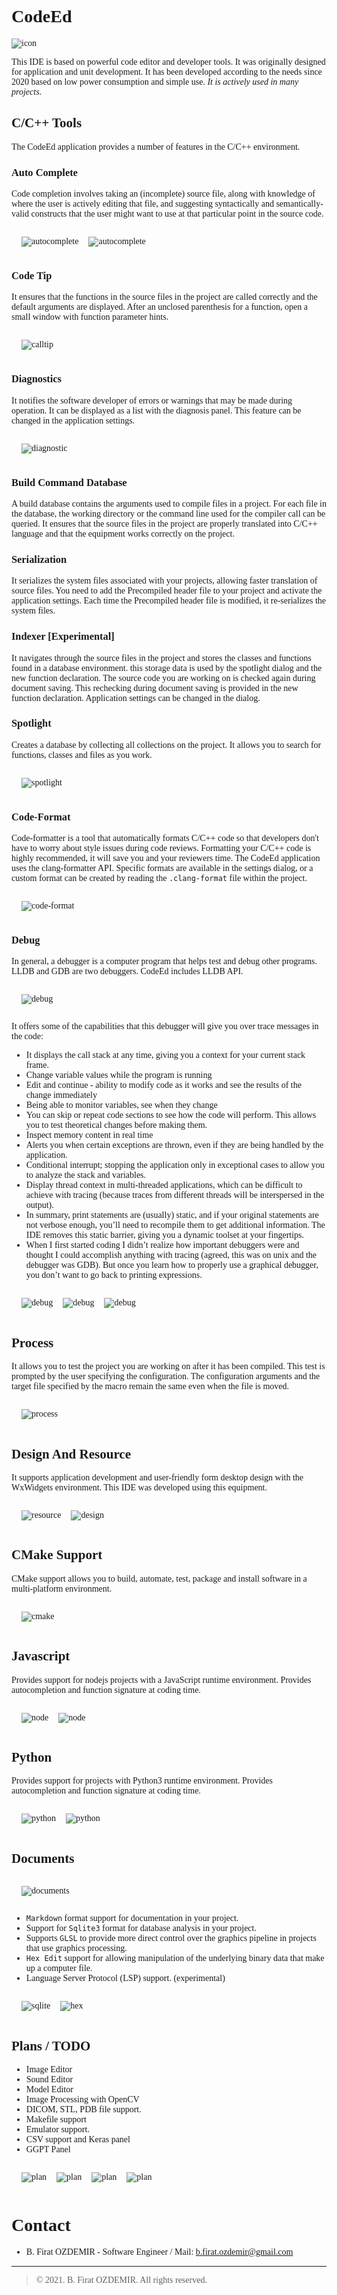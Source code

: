 <link rel="stylesheet" type="text/css" href="https://fonts.googleapis.com/css?family=Ubuntu:regular,bold&subset=Latin">
<style>
	* {
		font-family: Ubuntu, "times new roman", times, roman, serif;
	}
	img[alt='icon'] { max-width: 64px; }
	.image-row {
		display: flex;
		flex-flow: row nowrap;
	}
	.image-row > * {
		display:inline-block;
		max-width: 400px;
		margin-left: 16px;
	}
</style>


# CodeEd

![icon](assets/codeed-icon.svg) 

This IDE is based on powerful code editor and developer tools. It was originally designed for application and unit development. It has been developed according to the needs since 2020 based on low power consumption and simple use. _It is actively used in many projects_.



## C/C++ Tools

The CodeEd application provides a number of features in the C/C++ environment.

### Auto Complete

Code completion involves taking an (incomplete) source file, along with knowledge of where the user is actively editing that file, and suggesting syntactically and semantically-valid constructs that the user might want to use at that particular point in the source code.

<div class="image-row">

![autocomplete](assets/code-autocomplete1.gif)

![autocomplete](assets/code-autocomplete2.gif)

</div>

### Code Tip

It ensures that the functions in the source files in the project are called correctly and the default arguments are displayed. After an unclosed parenthesis for a function, open a small window with function parameter hints.

<div class="image-row">

![calltip](assets/code-calltip1.gif)

</div>

### Diagnostics

It notifies the software developer of errors or warnings that may be made during operation. It can be displayed as a list with the diagnosis panel. This feature can be changed in the application settings.

<div class="image-row">

![diagnostic](assets/code-diagnostic1.gif)

</div>

### Build Command Database

A build database contains the arguments used to compile files in a project. For each file in the database, the working directory or the command line used for the compiler call can be queried. It ensures that the source files in the project are properly translated into C/C++ language and that the equipment works correctly on the project.

### Serialization

It serializes the system files associated with your projects, allowing faster translation of source files. You need to add the Precompiled header file to your project and activate the application settings. Each time the Precompiled header file is modified, it re-serializes the system files.

### Indexer [Experimental]

It navigates through the source files in the project and stores the classes and functions found in a database environment. this storage data is used by the spotlight dialog and the new function declaration. The source code you are working on is checked again during document saving. This rechecking during document saving is provided in the new function declaration. Application settings can be changed in the dialog.

### Spotlight

Creates a database by collecting all collections on the project. It allows you to search for functions, classes and files as you work.

<div class="image-row">

![spotlight](assets/code-spotlight.png)

</div>

### Code-Format

Code-formatter is a tool that automatically formats C/C++ code so that developers don't have to worry about style issues during code reviews. Formatting your C/C++ code is highly recommended, it will save you and your reviewers time. The CodeEd application uses the clang-formatter API. Specific formats are available in the settings dialog, or a custom format can be created by reading the `.clang-format` file within the project.

<div class="image-row">

![code-format](assets/code-format.gif)

</div>

### Debug

In general, a debugger is a computer program that helps test and debug other programs. LLDB and GDB are two debuggers. CodeEd includes LLDB API.

<div class="image-row">

![debug](assets/code-debug.gif)

</div>

It offers some of the capabilities that this debugger will give you over trace messages in the code:

* It displays the call stack at any time, giving you a context for your current stack frame.
* Change variable values while the program is running
* Edit and continue - ability to modify code as it works and see the results of the change immediately
* Being able to monitor variables, see when they change
* You can skip or repeat code sections to see how the code will perform. This allows you to test theoretical changes before making them.
* Inspect memory content in real time
* Alerts you when certain exceptions are thrown, even if they are being handled by the application.
* Conditional interrupt; stopping the application only in exceptional cases to allow you to analyze the stack and variables.
* Display thread context in multi-threaded applications, which can be difficult to achieve with tracing (because traces from different threads will be interspersed in the output).
* In summary, print statements are (usually) static, and if your original statements are not verbose enough, you’ll need to recompile them to get additional information. The IDE removes this static barrier, giving you a dynamic toolset at your fingertips.
* When I first started coding I didn’t realize how important debuggers were and thought I could accomplish anything with tracing (agreed, this was on unix and the debugger was GDB). But once you learn how to properly use a graphical debugger, you don’t want to go back to printing expressions.


<div class="image-row">

![debug](assets/code-debug2.png)

![debug](assets/code-watch.png)

![debug](assets/code-breakpoints.png)

</div>

## Process

It allows you to test the project you are working on after it has been compiled. This test is prompted by the user specifying the configuration. The configuration arguments and the target file specified by the macro remain the same even when the file is moved.

<div class="image-row">

![process](assets/code-process.gif)

</div>

## Design And Resource

It supports application development and user-friendly form desktop design with the WxWidgets environment. This IDE was developed using this equipment.

<div class="image-row">

![resource](assets/code-resource.png)

![design](assets/code-design.png)

</div>

## CMake Support

CMake support allows you to build, automate, test, package and install software in a multi-platform environment.

<div class="image-row">

![cmake](assets/code-cmake.png)

</div>

## Javascript

Provides support for nodejs projects with a JavaScript runtime environment. Provides autocompletion and function signature at coding time.

<div class="image-row">

![node](assets/code-node-autocompletion.gif)

![node](assets/code-node-calltip.gif)

</div>

## Python

Provides support for projects with Python3 runtime environment. Provides autocompletion and function signature at coding time.

<div class="image-row">

![python](assets/code-python-autocompletion.gif)

![python](assets/code-python-calltip.gif)

</div>

## Documents

<div class="image-row">

![documents](assets/code-markdown.gif)

</div>

* `Markdown` format support for documentation in your project.
* Support for `Sqlite3` format for database analysis in your project.
* Supports `GLSL` to provide more direct control over the graphics pipeline in projects that use graphics processing.
* `Hex Edit` support for allowing manipulation of the underlying binary data that make up a computer file.
* Language Server Protocol (LSP) support. (experimental)

<div class="image-row">

![sqlite](assets/code-sqlite3.png)

![hex](assets/code-hex.png)

</div>

## Plans / TODO

* Image Editor
* Sound Editor
* Model Editor
* Image Processing with OpenCV
* DICOM, STL, PDB file support.
* Makefile support
* Emulator support.
* CSV support and Keras panel
* GGPT Panel

<div class="image-row">

![plan](assets/code-dicom.png)

![plan](assets/code-pdb.png)

![plan](assets/code-stl.png)

![plan](assets/code-pdb.png)

</div>

# Contact

* B. Firat OZDEMIR - Software Engineer / Mail: b.firat.ozdemir@gmail.com

---
> © 2021. B. Firat OZDEMIR. All rights reserved.




